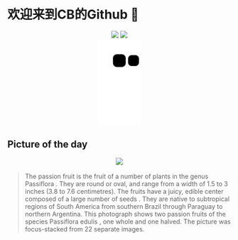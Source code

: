
# 欢迎来到CB的Github 👋

<div align="center">
  <img height="137px" src="https://github-readme-stats.vercel.app/api?username=SuperCB&show_icons=true&theme=radical" />
  <img height="137px" src="https://github-readme-stats.vercel.app/api/top-langs/?username=SuperCB&hide_title=true&hide_border=true&layout=compact&langs_count=6&text_color=000&icon_color=fff" />
</div>


<div align="center">
    <img src="./contribution-snake/github-contribution-grid-snake.svg" />
</div>



## Picture of the day
<div align="center">
  <img width=400px src="https://upload.wikimedia.org/wikipedia/commons/thumb/2/21/Passion_fruits_-_whole_and_halved.jpg/960px-Passion_fruits_-_whole_and_halved.jpg" />
</div>

>The  passion fruit  is the fruit of a number of plants in the genus  Passiflora . They are round or oval, and range from a width of 1.5 to 3 inches (3.8 to 7.6 centimetres). The fruits have a juicy, edible center composed of a large number of  seeds . They are native to subtropical regions of South America from southern Brazil through Paraguay to northern Argentina. This photograph shows two passion fruits of the species  Passiflora edulis , one whole and one halved. The picture was  focus-stacked  from 22 separate images.


